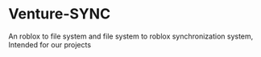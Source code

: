 # Venture-SYNC
An roblox to file system and file system to roblox synchronization system, Intended for our projects
